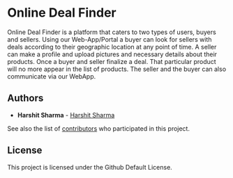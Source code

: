 # Online Deal Finder

Online Deal Finder is a platform that caters to two types of users, buyers and sellers. Using our Web-App/Portal a buyer can look for sellers with deals according to their geographic location at any point of time. A seller can make a profile and upload pictures and necessary details about their products. Once a buyer and seller finalize a deal. That particular product will no more appear in the list of products. The seller and the buyer can also communicate via our WebApp. 
## Authors

* **Harshit Sharma** - [Harshit Sharma](https://github.com/harshitsharmahts)

See also the list of [contributors](https://github.com/harshitsharmahts/Chit-Chat/contributors) who participated in this project.

## License

This project is licensed under the Github Default License.
